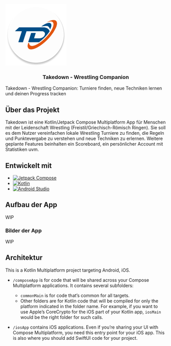 <!-- PROJECT LOGO -->
<br />
<div>
  <a href="https://github.com/Ashkan-san/Takedown">
    <img src="composeApp/src/androidMain/res/mipmap-xxxhdpi/ic_launcher_round.png" alt="Logo" width="192" height="192">
  </a>

<h3 align="center">Takedown - Wrestling Companion</h3>
  <p>
    Takedown - Wrestling Companion: Turniere finden, neue Techniken lernen und deinen Progress tracken
</div>


<!-- ABOUT THE PROJECT -->
## Über das Projekt

Takedown ist eine Kotlin/Jetpack Compose Multiplatform App für Menschen mit der Leidenschaft Wrestling (Freistil/Griechisch-Römisch Ringen).
Sie soll es dem Nutzer vereinfachen lokale Wrestling Turniere zu finden, die Regeln und Punktevergabe zu verstehen und neue Techniken zu erlernen. Weitere geplante Features beinhalten ein Scoreboard, ein persönlicher Account mit Statistiken uvm.


<!--TECHNOLOGIEN -->
## Entwickelt mit

* [![Jetpack Compose][Jetpack-Image]][Jetpack-Website]
* [![Kotlin][Kotlin-Image]][Kotlin-Website]
* [![Android Studio][AndroidStudio-Image]][AndroidStudio-Website]


<!-- AUFBAU -->
## Aufbau der App

WIP

### Bilder der App

WIP

<!-- MEINE LINKS -->

[Jetpack-Website]: https://developer.android.com/jetpack/compose?gclid=Cj0KCQjwhL6pBhDjARIsAGx8D59HFLvsEPK0q1coz93YbJ3k1icM2FN5k0UP3wCPunOPGAeSs8yNT2UaAgU0EALw_wcB&gclsrc=aw.ds
[Kotlin-Website]: https://kotlinlang.org/
[AndroidStudio-Website]: https://developer.android.com/studio?gclid=CjwKCAiAx_GqBhBQEiwAlDNAZlhodtzsGXort6FwWAXJQgR97X5BzLHkYW0Gpu9tgZgNJ-QfY4tQIxoC2ZcQAvD_BwE&gclsrc=aw.ds

<!-- MEINE BILDER -->

[Jetpack-Image]: https://img.shields.io/badge/Jetpack%20Compose-4285F4.svg?style=for-the-badge&logo=Jetpack-Compose&logoColor=white
[Kotlin-Image]: https://img.shields.io/badge/kotlin-%237F52FF.svg?style=for-the-badge&logo=kotlin&logoColor=white
[AndroidStudio-Image]: https://img.shields.io/badge/Android%20Studio-3DDC84.svg?style=for-the-badge&logo=android-studio&logoColor=white

## Architektur

This is a Kotlin Multiplatform project targeting Android, iOS.

* `/composeApp` is for code that will be shared across your Compose Multiplatform applications.
  It contains several subfolders:
  - `commonMain` is for code that’s common for all targets.
  - Other folders are for Kotlin code that will be compiled for only the platform indicated in the folder name.
    For example, if you want to use Apple’s CoreCrypto for the iOS part of your Kotlin app,
    `iosMain` would be the right folder for such calls.

* `/iosApp` contains iOS applications. Even if you’re sharing your UI with Compose Multiplatform, 
  you need this entry point for your iOS app. This is also where you should add SwiftUI code for your project.
